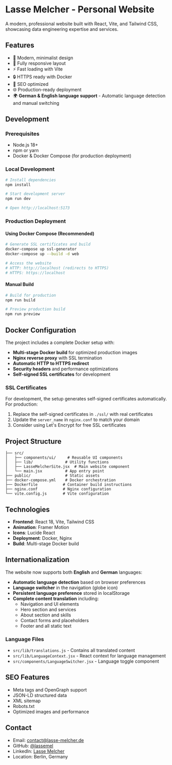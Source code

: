 # Lasse Melcher - Personal Website

A modern, professional website built with React, Vite, and Tailwind CSS, showcasing data engineering expertise and services.

## Features

- 🎨 Modern, minimalist design
- 📱 Fully responsive layout
- ⚡ Fast loading with Vite
- 🔒 HTTPS ready with Docker
- 🎯 SEO optimized
- 🌐 Production-ready deployment
- 🌍 **German & English language support** - Automatic language detection and manual switching

## Development

### Prerequisites

- Node.js 18+
- npm or yarn
- Docker & Docker Compose (for production deployment)

### Local Development

```bash
# Install dependencies
npm install

# Start development server
npm run dev

# Open http://localhost:5173
```

### Production Deployment

#### Using Docker Compose (Recommended)

```bash
# Generate SSL certificates and build
docker-compose up ssl-generator
docker-compose up --build -d web

# Access the website
# HTTP: http://localhost (redirects to HTTPS)
# HTTPS: https://localhost
```

#### Manual Build

```bash
# Build for production
npm run build

# Preview production build
npm run preview
```

## Docker Configuration

The project includes a complete Docker setup with:

- **Multi-stage Docker build** for optimized production images
- **Nginx reverse proxy** with SSL termination
- **Automatic HTTP to HTTPS redirect**
- **Security headers** and performance optimizations
- **Self-signed SSL certificates** for development

### SSL Certificates

For development, the setup generates self-signed certificates automatically. For production:

1. Replace the self-signed certificates in `./ssl/` with real certificates
2. Update the `server_name` in `nginx.conf` to match your domain
3. Consider using Let's Encrypt for free SSL certificates

## Project Structure

```
├── src/
│   ├── components/ui/     # Reusable UI components
│   ├── lib/              # Utility functions
│   ├── LasseMelcherSite.jsx  # Main website component
│   └── main.jsx          # App entry point
├── public/               # Static assets
├── docker-compose.yml    # Docker orchestration
├── Dockerfile           # Container build instructions
├── nginx.conf           # Nginx configuration
└── vite.config.js       # Vite configuration
```

## Technologies

- **Frontend**: React 18, Vite, Tailwind CSS
- **Animation**: Framer Motion
- **Icons**: Lucide React
- **Deployment**: Docker, Nginx
- **Build**: Multi-stage Docker build

## Internationalization

The website now supports both **English** and **German** languages:

- **Automatic language detection** based on browser preferences
- **Language switcher** in the navigation (globe icon)
- **Persistent language preference** stored in localStorage
- **Complete content translation** including:
  - Navigation and UI elements
  - Hero section and services
  - About section and skills
  - Contact forms and placeholders
  - Footer and all static text

### Language Files
- `src/lib/translations.js` - Contains all translated content
- `src/lib/LanguageContext.jsx` - React context for language management
- `src/components/LanguageSwitcher.jsx` - Language toggle component

## SEO Features

- Meta tags and OpenGraph support
- JSON-LD structured data
- XML sitemap
- Robots.txt
- Optimized images and performance

## Contact

- Email: contact@lasse-melcher.de
- GitHub: [@lassemel](https://github.com/lassemel)
- LinkedIn: [Lasse Melcher](https://www.linkedin.com/in/lasse-melcher-a2768825a/)
- Location: Berlin, Germany
